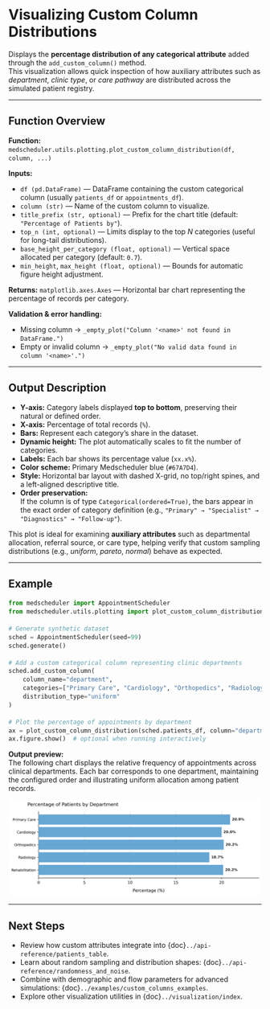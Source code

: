 # Visualizing Custom Column Distributions

Displays the **percentage distribution of any categorical attribute** added through the `add_custom_column()` method.  
This visualization allows quick inspection of how auxiliary attributes such as *department*, *clinic type*, or *care pathway* are distributed across the simulated patient registry.

---

## Function Overview
**Function:** `medscheduler.utils.plotting.plot_custom_column_distribution(df, column, ...)`

**Inputs:**
- `df (pd.DataFrame)` — DataFrame containing the custom categorical column (usually `patients_df` or `appointments_df`).
- `column (str)` — Name of the custom column to visualize.
- `title_prefix (str, optional)` — Prefix for the chart title (default: `"Percentage of Patients by"`).  
- `top_n (int, optional)` — Limits display to the top *N* categories (useful for long-tail distributions).  
- `base_height_per_category (float, optional)` — Vertical space allocated per category (default: `0.7`).  
- `min_height`, `max_height (float, optional)` — Bounds for automatic figure height adjustment.

**Returns:** `matplotlib.axes.Axes` — Horizontal bar chart representing the percentage of records per category.

**Validation & error handling:**
- Missing column → `_empty_plot("Column '<name>' not found in DataFrame.")`  
- Empty or invalid column → `_empty_plot("No valid data found in column '<name>'.")`

---

## Output Description
- **Y-axis:** Category labels displayed **top to bottom**, preserving their natural or defined order.  
- **X-axis:** Percentage of total records (`%`).  
- **Bars:** Represent each category’s share in the dataset.  
- **Dynamic height:** The plot automatically scales to fit the number of categories.  
- **Labels:** Each bar shows its percentage value (`xx.x%`).  
- **Color scheme:** Primary Medscheduler blue (`#67A7D4`).  
- **Style:** Horizontal bar layout with dashed X-grid, no top/right spines, and a left-aligned descriptive title.  
- **Order preservation:**  
  If the column is of type `Categorical(ordered=True)`, the bars appear in the exact order of category definition (e.g., `"Primary" → "Specialist" → "Diagnostics" → "Follow-up"`).

This plot is ideal for examining **auxiliary attributes** such as departmental allocation, referral source, or care type, helping verify that custom sampling distributions (e.g., *uniform*, *pareto*, *normal*) behave as expected.

---

## Example
```python
from medscheduler import AppointmentScheduler
from medscheduler.utils.plotting import plot_custom_column_distribution

# Generate synthetic dataset
sched = AppointmentScheduler(seed=99)
sched.generate()

# Add a custom categorical column representing clinic departments
sched.add_custom_column(
    column_name="department",
    categories=["Primary Care", "Cardiology", "Orthopedics", "Radiology", "Rehabilitation"],
    distribution_type="uniform"
)

# Plot the percentage of appointments by department
ax = plot_custom_column_distribution(sched.patients_df, column="department")
ax.figure.show()  # optional when running interactively
```

**Output preview:**  
The following chart displays the relative frequency of appointments across clinical departments. Each bar corresponds to one department, maintaining the configured order and illustrating uniform allocation among patient records.

![Custom Column Distribution](../_static/visuals/visualization/plot_custom_column_distribution.png)

---

## Next Steps
- Review how custom attributes integrate into {doc}`../api-reference/patients_table`.  
- Learn about random sampling and distribution shapes: {doc}`../api-reference/randomness_and_noise`.  
- Combine with demographic and flow parameters for advanced simulations: {doc}`../examples/custom_columns_examples`.  
- Explore other visualization utilities in {doc}`../visualization/index`.  
